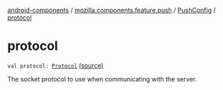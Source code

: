[android-components](../../index.md) / [mozilla.components.feature.push](../index.md) / [PushConfig](index.md) / [protocol](./protocol.md)

# protocol

`val protocol: `[`Protocol`](../-protocol/index.md) [(source)](https://github.com/mozilla-mobile/android-components/blob/master/components/feature/push/src/main/java/mozilla/components/feature/push/AutoPushFeature.kt#L369)

The socket protocol to use when communicating with the server.

